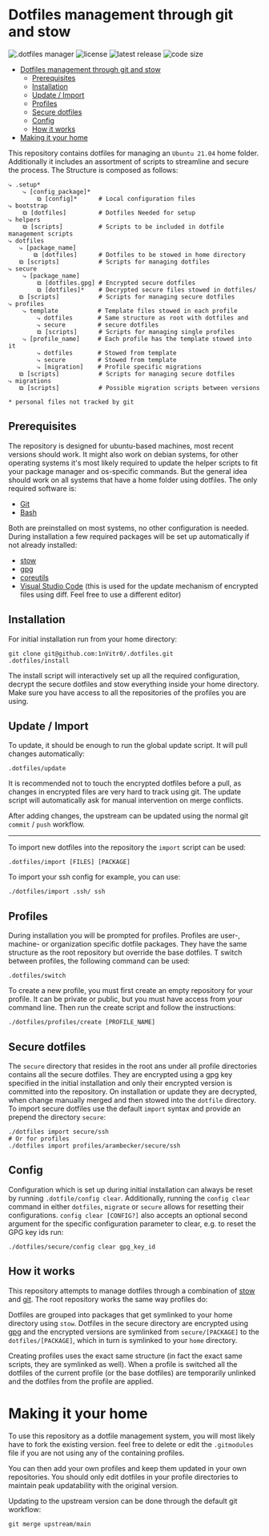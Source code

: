 # Dotfiles management through git and stow

![.dotfiles manager](https://img.shields.io/badge/.dotfile-management-orange?logo=git)
![license](https://img.shields.io/github/license/1nVitr0/.dotfiles)
![latest release](https://img.shields.io/github/v/release/1nVitr0/.dotfiles?logo=semanticrelease)
![code size](https://img.shields.io/github/languages/code-size/1nVitr0/.dotfiles)


- [Dotfiles management through git and stow](#dotfiles-management-through-git-and-stow)
  - [Prerequisites](#prerequisites)
  - [Installation](#installation)
  - [Update / Import](#update--import)
  - [Profiles](#profiles)
  - [Secure dotfiles](#secure-dotfiles)
  - [Config](#config)
  - [How it works](#how-it-works)
- [Making it your home](#making-it-your-home)

This repository contains dotfiles for managing an `Ubuntu 21.04` home folder. Additionally it includes an assortment of scripts to streamline and secure the process. The Structure is composed as follows:

```
⤷ .setup*
    ⤷ [config_package]*
        ⧉ [config]*      # Local configuration files
⤷ bootstrap
    ⧉ [dotfiles]         # Dotfiles Needed for setup
⤷ helpers
    ⧉ [scripts]          # Scripts to be included in dotfile management scripts
⤷ dotfiles
   ⤷ [package_name]
       ⧉ [dotfiles]      # Dotfiles to be stowed in home directory
   ⧉ [scripts]           # Scripts for managing dotfiles 
⤷ secure
    ⤷ [package_name]
        ⧉ [dotfiles.gpg] # Encrypted secure dotfiles
        ⧉ [dotfiles]*    # Decrypted secure files stowed in dotfiles/
   ⧉ [scripts]           # Scripts for managing secure dotfiles 
⤷ profiles
    ⤷ template           # Template files stowed in each profile
        ⤷ dotfiles       # Same structure as root with dotfiles and
        ⤷ secure         # secure dotfiles
        ⧉ [scripts]      # Scripts for managing single profiles 
    ⤷ [profile_name]     # Each profile has the template stowed into it
        ⤷ dotfiles       # Stowed from template
        ⤷ secure         # Stowed from template
        ⤷ [migration]    # Profile specific migrations
   ⧉ [scripts]           # Scripts for managing secure dotfiles 
⤷ migrations
   ⧉ [scripts]           # Possible migration scripts between versions

* personal files not tracked by git
```

## Prerequisites

The repository is designed for ubuntu-based machines, most recent versions should work. It might also work on debian systems, for other operating systems it's most likely required to update the helper scripts to fit your package manager and os-specific commands. But the general idea should work on all systems that have a home folder using dotfiles. The only required software is:

  - [Git](https://git-scm.com/)
  - [Bash](https://www.gnu.org/software/bash/)

Both are preinstalled on most systems, no other configuration is needed. During installation a few required packages will be set up automatically if not already installed:

  - [stow](https://www.gnu.org/software/stow/)
  - [gpg](https://gnupg.org/)
  - [coreutils](https://www.gnu.org/software/coreutils/)
  - [Visual Studio Code](https://code.visualstudio.com/) (this is used for the update mechanism of encrypted files using diff. Feel free to use a different editor)

## Installation

For initial installation run from your home directory:

```
git clone git@github.com:1nVitr0/.dotfiles.git
.dotfiles/install
```

The install script will interactively set up all the required configuration, decrypt the secure dotfiles and stow everything inside your home directory. Make sure you have access to all the repositories of the profiles you are using.

## Update / Import

To update, it should be enough to run the global update script. It will pull changes automatically:

```
.dotfiles/update
```

It is recommended not to touch the encrypted dotfiles before a pull, as changes in encrypted files are very hard to track using git. The update script will automatically ask for manual intervention on merge conflicts.

After adding changes, the upstream can be updated using the normal git `commit` / `push` workflow.

***

To import new dotfiles into the repository the `import` script can be used:

```shell
.dotfiles/import [FILES] [PACKAGE]
```

To import your ssh config for example, you can use:

```shell
./dotfiles/import .ssh/ ssh
```

## Profiles

During installation you will be prompted for profiles. Profiles are user-, machine- or organization specific dotfile packages. They have the same structure as the root repository but override the base dotfiles. T switch between profiles, the following command can be used: 

```
.dotfiles/switch
```

To create a new profile, you must first create an empty repository for your profile. It can be private or public, but you must have access from your command line. Then run the create script and follow the instructions:

```
./dotfiles/profiles/create [PROFILE_NAME]
```

## Secure dotfiles

The `secure` directory that resides in the root ans under all profile directories contains all the secure dotfiles. They are encrypted using a gpg key specified in the initial installation and only their encrypted version is committed into the repository. On installation or update they are decrypted, when change manually merged and then stowed into the `dotfile` directory. To import secure dotfiles use the default `import` syntax and provide an prepend the directory `secure`:

```shell
./dotfiles import secure/ssh
# Or for profiles
./dotfiles import profiles/arambecker/secure/ssh
```

## Config

Configuration which is set up during initial installation can always be reset by running `.dotfile/config clear`. Additionally, running the `config clear` command in either `dotfiles`, `migrate` or `secure` allows for resetting their configurations. `config clear [CONFIG?]` also accepts an optional second argument for the specific configuration parameter to clear, e.g. to reset the GPG key ids run:

```shell
./dotfiles/secure/config clear gpg_key_id
```

## How it works

This repository attempts to manage dotfiles through a combination of [stow](https://www.gnu.org/software/stow/) and [git](https://git-scm.com/). The root repository works the same way profiles do:

Dotfiles are grouped into packages that get symlinked to your home directory using `stow`. Dotfiles in the secure directory are encrypted using [gpg](https://gnupg.org/) and the encrypted versions are symlinked from `secure/[PACKAGE]` to the `dotfiles/[PACKAGE]`, which in turn is symlinked to your `home` directory.

Creating profiles uses the exact same structure (in fact the exact same scripts, they are symlinked as well). When a profile is switched all the dotfiles of the current profile (or the base dotfiles) are temporarily unlinked and the dotfiles from the profile are applied.

# Making it your home

To use this repository as a dotfile management system, you will most likely have to fork the existing version. feel free to delete or edit the `.gitmodules` file if you are not using any of the containing profiles.

You can then add your own profiles and keep them updated in your own repositories. You should only edit dotfiles in your profile directories to maintain peak updatability with the original version.

Updating to the upstream version can be done through the default git workflow:

```
git merge upstream/main
```